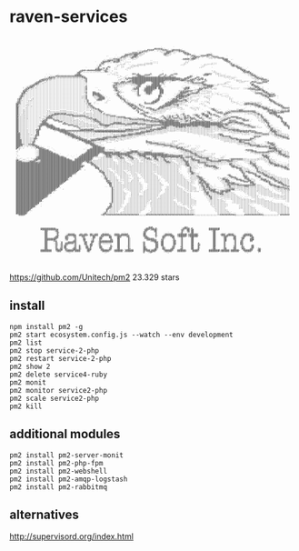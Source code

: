# raven-services

<pre class="white" style="font: 4px/2px monospace; text-align: center;">                                                                                                                                                                                                        
                                                                                                                                                                                                        
                                                                                                                                                                                                        
                                                                                                                                                                                                        
                                                                                                                                                                                                        
                                                                                                                                                                                                        
                                                                                                                                                                                                        
                                                                                                                                                                                                        
                                                                                                                                                                                                        
                                                                                                          `        `                                                                                    
                                                                                                    ,#@@@@#;'.     ,   .                                                                                
                                                                                              :,#@@@#'`,,,+@@@+' '@@@@@@+'                                                                              
                                                                                         '''+@@@;.       ,,,,.@@@@@;,,.@@#@'                                                                            
                                                                                     ++++'@@#,..     ` `    ,:@@@.`,.    `@@+:                                                                          
                                                                                  '++@@@@@@;,;            ``+@@#:,     ` ``@@@+               `                                                         
                                                                               '##@@@,@@@+,;:`             `@@;:;  ``      `:###  `        +###'                                                        
                                                                         `    ,#@#'::,@@@,:.`               `:;:`          ``:''@#@'  '@@@#@@++@'                                                       
                                                                  '`         #@@:::;.@@@;;                   `                 :;;#@@@+';'';;:,:#@@@,     `                                             
                                                                       .'.''@+::;` `@@':;                                   ,:,;,@@@,:`     `;;;:;::@@@@:                                               
                                                                    '''@@@@@,:::     ,:.                                 .@@@@@.@@#.               `  `@@@@  .                                          
                                                               .'''@@@@,,:@@::,   ``                                         `,:..`  `                  @@@.  `                                         
                                                               +@@@@#,`@#@@@,`  `,,,              ``....                    ;,.                          +@@+                                           
                                                          `   +@#:`... ++++    .'             ...,;;...,                   .:.                 ...,       .+@:                                          
                                                              @@,`          ,,,;`        ,,,,,;;;;;;                      .;.`            ,,,,,;,..         ;#'                                         
                                                             @,.`  `     `,;`,:'  `  :,,,;;;;;;`````                    .:;`             :;.````             @@#``                                      
                                                           `.@, `        `;  ,,    `::;;:;`                                            `:;                    @@@@'`                                    
                                                           '@      #@   ,:   ,:   .;:;`                                               ,;:                    `   @@+:                                   
                                                   `      '+@ .+@ @,    ,,       ::,                                                           `                  @@@'` .`                              
                                                          #@@@@; :@.    ..      :,`                                                                                '@@+;                                
                                               +###+######@@@@''+@;,` .                                                                        ...                  `#@#:                               
                                             ,@@+,,,,,,,,,,,,,,,:@@,` ' ..                                 `       `                           `,;.                   #@@##.                            
                                            '#@`                 `  `:  ,;:                                                                     ``;,,.                :++#@#..                          
                                            +@@                    ,, ;;.            @@+ @       .@       :@       +@@                    @@@@@` `;;:.               ```.,:@@'                          
                      ` `     :`           @@@@@`                       .:;            ;@@@,  @@@# `     @+  @,  @@;  `          `      `@@@#       ::::;`             `  ;:@@@                         
                     ,   '';'#@@@@@@@@@@@@@@@@@@@+                         `:.  ;`   `   @@@@@    ``    @. `@  ;@             ,@@.  `         `     ::::::;;;              ::+@@'                       
                       '#@@@@';;;;;;;;;;;;;;;;;:#@@                        :` .: ,:,.@@@@@@@@@@@@@@@@@@@@@@@@@@@@@@@@...   ,.#@@  `,@@:`,               :,:,::;:`           ,,,@@+'',                   
                    ;++@@@;;;''''''''''''''''''';'@@                      ' ,,, @;#@@@@@@@@@@@@@@@@@@@@@@@@@@@@@@@@@@@@@+;,@@@+ ';+# :;#@                   ,,::'`           .:,@@@@+                   
                 .+#@@@;;;'''''''''''''''''''''''',@                       ;.` ;'#, '@@@@@@@@@@@@@@@@@@@@@@@@@@@@@@@@@@@@@@@+''+@@@'+@@+# #,                  `..;...        `,;,:'@@##+`               
                .@@@+';''''''''''''''''''''''''''':@                      .``..,  ,@@@@@@@@@@@@@@@@@@@@@@@@@#:::::#++``;+##++@@@@::';;    @;                     ;;;:,,,,,      .. ..+++@               
               +@@+'';'''''''''''''''''''''''''''''@                   ,..,:.#@@ @@@;@@@@@@@@@@`   @@@@@@@@@:;``;  ``   `` ;;;;;@@'    :@@.`             ,:::    ``,;;;```` #@@@    @@@@'               
              @@@'';''''''''''''''''''''''''''''''';                  ';@@@.@@@,@;:::@@@@@@@@@      @@@@@`;@:                .;;;@@@@@@@@               ;;,                @' ' @@@@;''`.               
            ,@@#;'''''''''''''''''''''''''''''''''';                    '@.@:,::::::::,+@@@@'      @@@@@@` :;                    ,,,,,,'@@@:       ;;:;;:`                  @#   `'                     
          ;+@@';''''''''''''''''''''''''''''''''''':                  :@@@:,;:::    ::::,@@`   ;': @@@@@@@' '                        :::,@@@@@@@+`;:`    ` `                #@@,,                       
        :'@@@:'''''''''''''''''''''''''''''''''''';#                   @',::,,.       ,::@@`   +@@@@@@@#@@' .             `````       ,::.''#@@@:      :::,,;`           `   ,@@@'  ,                   
     ; `+@@#;';''''''''''''''''''''''''''''''''''';@                  `@@#:.         .,'#@'`  :@@@@@@@# @@;  `           `;:#@#`      ,:,@@@@+@ `..         .;,....   ....'+   #@#' ,                   
      .@@#';'''''''''''''''''''''''''''''''''''''';@      ``            +@;          ;@@@@   `@@@@@@@@# @@@'             `:@@@#.  `,,.#@@'#:...,:;;          ......`  ..:;@@@@@ :@@+                    
      +@+;'''''''''''''''''''''''''''''''''''''''';@        :          ,@@.:        ,:++'@   :@@@@@@+.  `@@@           ,,,.@':. .,:::@@#, :.```````                     ```;+++@@@@@@,  `               
     #@@;''''''''''''''''''''''''''''''''''''''''';:         '          ,#@.:`       ;;::@  `:@@@@@@'`   @@@           :::@.@@@@@'::.@;.;;;::::                             :::;;` .@@'                 
     @#''''''''''''''''''''''''''''''''''''''''''';@    @@:               .@:::        `:@    :@@@@,     @@@           :#@@@@#,:.,,:@@,    .:::                              .;:,:,,.@@#                
   `@@#;'''''''''''''''''''''''''''''''''''''''''''@    @@@@@           .+@.:`         `:@    ,@@@@,     #@@          ;:#@@@:,;:@@@@@ ,;;;;::: :.`;;`                          @@@@@: +@@,'';           
    @+;''''''''''''''''''''''''''''''''''''''''''':;    @@@@@@.          .@,           `:@     .+#.      @;         `;.@@@:,'@@@ .`  ;`        :.  ::::````                       .@++:;@@@@#'          
  ,+@+'''''''''''''''''''''''''''''''''''''''''';;:@    @,+@@@@'        `:@#:..        `.@@`            @@;  `      `,#@@@@+@@# `:;;,,,. ..,,;.      `,,,;:`                        @@#+'#+++@ ,        
  ,@#+'''''''''''''''''''''''''''''''''''''''''';::@     :::@@@@;`         @@':                         @@+        `:#@####@@:`;:...     ,;,`.,`         .,'.                         #@@###+           
  ,@;''''''';''''''''''''''''''''''''''''''''''';::@     :;:.@@@@ '         @+,,         `              @,        ,,'@+@@@@,:;;:;`        `::,             `;                     `   ,'@      .        
 +@@'''''''::''''''''''''''''''''''''''''''''''''':@      `:@@@@@  .`       +@@,:                     `@@`       ::#@@`@#;;,,::;    ::`    ``:              ;:`                         `@,             
 +@;;'''';,;''''''''''''''''''''''''''''''''''''''::@,    '@@@@'   ,.        .+@,:.                  '@@@`     `:,@@@@@.,:@@@'  :::::       `;               ;`                          @@+            
 +@;''''':'''''''''''''''''''''''''''''''''''''''';:@.            ;            @.:.          `      @@@@   `  ,:,@@@@@@@@@,.@+`;:`.;;     ;;,                ;:,                        ` @@@           
'#@;''''::''''''''''''''''''''''''''''''''''''''''',@,   ;`      ;,          `:`@+;;          @    @@@#       :#@@@@@@.,,,:: `::       ``  .:;                ,::;`   `:;;;'';;:;;:`       '@@'         
@@@;'''',:''''''''''''''''''''''''''''''''''''''''';:##  .`                      @@+::.` .    @@@@@@@.  `    #@@@@@+'',::;;``         ,:;`  `:                   ,:.``;+@@@@@+++,::;      ` `@@+'       
@#,'''';:;'''''''''''''''''''''''''''''''''''''''''';#+    ``                    :#@#@;. ,#`           `    +@@@@@.#@@@::...;.         `.'.                        .,..##+++#@@@@;::     ``   +@@+      
@@;''''::'';'''''''''''''''''''''''''''''''''''''''';+##                          ,@@#@+  +@+     `       ,#@@@@#,:::,@``   :.           .;.                               , `;@@@#,.,,.       '#@#     
@@:'''',:''''''''''''''''''''''''''''''''''''''''''';;;@@                           #,;#@  .;@           #@@@++'::;;;;::,,  `` ,,`.,,     `                                `   ,.@@@@:,:,:      `:@@,  `
@#:''''::'''''''''''''''''''''''''''''''''''''''''''''';@@:                          @@@;@`:,` @@@@     @@@@;::::;``` ;;:,      ;:. ;:`     `::,:,                      `        ``.@@@@,;        :@@@@@
@#:'';;::'''''''''''''''''''''''''''''''''''''''''''''':::#@@                         #+ @@,`'   ,@@@'`@@;::::::;       ,;;    ` ::: ;`       :@#,;              ;;,::;`         `   @@@@.,::;    ;::::.
@#:'';,::'''''''''''''';;'''''''::::;''''''''''''''''';':::.@@.                        ,@, ##    `:.@@@.,,::;;`                   .:    `      .#@:;``     `;:;;;::@@@,;:;;;;;;     `  .@@@#::;;:;;::;;@
@#:'';:::'''''''''''''':::::::::::::::::::'''''''';'''''';::.@@+                         @  ,@`.`  :,,,;:;;:,                             :'+;   `@'::;  :'+;@@@@@@@@@@@@@@@@@@`       ,@:,#@@;''+@@@@@@
@#:'';:::''''''''''''':::::::::::::::::::::::'''';:,,,::';:::,#'.                        #'`  @@#; `:::,,,,.            ````           .;  '@@   ` @@#@; +@@@,........`::,,,,+@@'`     ` @@@@@@@@@#@    
@#;':::::''''''''''''',::::,####@####,:::,:::::,,:::::::,::::::;@'                        :@## '+',;..`  `       ` ```. ,;@;     ..`.  :@#  `#@,.`. '++:@@#: .         ...;::;,,@#; `    +#@@@+         
@#:'::;::''''''''''''',;,;@@@##++++#+@@@@@,::::::::::::::::::::::+@@+`                    ``'@@   ``   `      .,.   ,@. ,'@ ,..  :+@@`,'@@@@+ @;##:.  `;#;,               ```.;::#+@       ,;@@         
@@:::::::''''''''''';::,#@@;':,::::,:''+'@@@@@@@@@@,::::::::::::::;;+@@@@'                    @@,    `    ;@, :'@,@':'@,``;@;#@  :;+@@',.`@@# . .:@@:`  :;:,:,,,,,,`   `      `;;:'@.     `  `@@#       
@#::::;::'''''''';''':;@@@,;:;:::::::::::;''''''''+@@':::::::::::::::::::+@@@@@@              ` +@@      ::'@,:+@,@',,@`:;,@::;@    ;@',: `##       @+ :::,,.@@@@@:,.           ::'@@:`        @@@      
@@::::::;'''''''''';;'@@@@@,:;;::::::::::::'''''''';;@@@,:::::::::::::::::,::::@@@@@:''''+;:;;'    @@#:,;``;@@'+@,,@@@.@;`:@@#:@@@#   ##::  :@@`     .:;;:+@@    @@@@::`        :::,@,;,      ` '@@     
@@::::::''''''''''';'+@    @:;:;::::::::;:,,::''''''''::@@#::::::::::::::::::::,,,'@@@@@@@@@@@:+;''  +@@:';:`@@@,@;:,,:,@@.@ .:.@:+@ ;,'@:``  ,;.  ';::;@@#  ;;;;   `@@+';;      ,,;.@+,          @     
@@::::::'''''''''':;#@@    `@@@+,;:::::::;:::::';'''''';;@@@;::::::::::::::::::::::,,::::,::;@@@@@+#++;;@@@++;@@@@@#+++:,,:,@#:#,'';#+::;+:.``::.``;,;+@@``;#++++```  @@@@,,`    .,;:@#+;        `@.    
@@::::::'''''''''':#@@         @@@',::::::::::::::'''''';;+@@+::::::::::::::::::::::::::::::::::::#@@#@@@@@@@@@@@@@@@@@,::::@+;@,@@@@@@@@@#@@@,,::::,+@  `.,@@@@@@:.```            ,;,#@,`       `#@:   
@@::::::''''''''',,@@@@           '#:.::;;:;;:,:::;;;'''''';+@::;:;::,,@#####;:,::::,@@@@,:::::::::::::''@@@@@@@@@@@@@@@',,:,,:@@@@@@@@@@@@@@@@@@@@@@#+``,'@@#;;##@@@@,             `;'#@:         @@#  
@@::::::''''''''';@@@@@@`         #@@@,,,,::::;::::::;;;;';';@@+:,,,;@@#+####@@@,@@@@####@@@@@@,,,,,::::::+@@@@@@@@@@@@@@@@@@@@@@@@@@@@@@@@@@@@@@@@@@@@@@@@+',:;:;++#@@,...:         `,'@:         ,@#  
@@::::::''''''''';@@@@@@@@@           @@@@,:::::::::::::::;;'+@@@@@@@'+'''''''''@++++';''++'++'@@@@@@@@@@@@@@@@@@@@@@@@@@@@@@@@@@@@@@@@@@@@@@@@@@@@@@@@,;@@::;``  `:;;;@@@@,,.        ,'@,:.        @@@ 
@@::::::''''''''+@@`  @@@@@@    `         @@@:,,;:::;::;;::;''''+@@#'';''''''''''''';''''':,::,,,,,@';'''';,@@@@:::#@@@@@@@@:#@@,@@@@::+@@@@@@,:::,@@@@@.::::         ;::;@@;::::`     ,@@:`        `:@@
@@::::::'''''''''@     @@@@@@:              ,@:'''''''''';::;''';;;''''''''''''''''';:::::::;;:@@@@;''':::#@@@;,:::,;@.@@@.@;:,,;:,,:;:,:,@@@@:::::,@@:@@':;::;:        .:,.@@@,::;:   `,@:::          @
@@::::::'''''''''@    ` '@@@@@@@              @'''';'';;;'''''''''''''''''';:,::,,:,,;;'';@@@@@;;;;;:;'@@@@@@@;:::::;,;,,,:,:::;;:::::::::,,,,::::::,:;.@@@'';';;``                    `:.@#:;``       @
@@:::::::''''';#@@     `   #@@@@@@@@..   `     @@@#@@@@##'';;;;;'';;;;;:,,,::,:,#####+@@@@:;;;;;''#+##@@@@+,,,::::::;;:;::::::::::::::::::::::::::;;::;;,,'@@@@@+@@:```                  :@#:::;,`      
@@:::::::''''''@@ `         ;:+@@@@@@@@@@@@@@@@@@@@@@@@@@@@@@@@@@#@@@@@@@@@@@@@@@@@@@@';;;''::.@@@@@#;,:,,::::;:;;;;:...:;;;;;::::::::::::::::::,......;:::::,+@@@@@@@@+#+##+++ ,        ;#@@@.:::      
@#.;:::::''''''#@              `@@@@@@;';';';''''';;;;';;+######################';:;;;;:,,,#@@@@##+:::::::::;;.``````   `````,;;;::::::::::::;;;.      .````;;::::++#+@@@@++@@@@....   `,::#@@@;::      
@@@,:::::;'''''#@                 +@@@@#;;''''''''''''''';'''''''''''';'''';;;;::;:,,,,+@@@@@@;';;::::;;;;;;``                ```:;;;:::::::,           `   ``:;;;:;::'';';;'';@@@@@..,.,::;'@,;;:,,    
@@@,::::::';'':#@                   @@@@@@;''''''''''''';'''''''''''''';;;:,,,,:,,#@@@@@@@@+::,:;;;;;.        `                      :;:::::::::::::@@@    `      ` `;:;;:;  .:;;::;@@@@@,::;@@;::::::: 
@@@:::::::''',@@@                     @@@@@+';'''''''''''''''''''''''''''''''#@@@@@@@,::::::;::                                          ::::::::::::#@@      `             `     `::::,:  .:,@@@@,,::::
@@@,::::::''',@' `                  `  ,@@@@@'+'''''''''''''''''''++++'@@@@@@@@@.,,,,:::::                                                  `:,:;::::::@@@@@@ ``            `'@@@@#:         :,,+@@@+;;:
@@@::::::::::,@'                     `   @@@@@@+'''''''''''''''+#@@@@@@@@#,,,,,,;::::,:.       `                                      `        ,:::::::,,,,,@@':,,         ,,'@...`            ,,..@@@@'
@@@,:::::::::#@+                      `    ;#@@@@+;;'';;;;+#@@@@@@@:,,,,,:;;:,,,,::.                                                              ..::;:::::.@@@@@;';      @@#,,                  .``:@@
@@@@::::::::,@'.                         `   ,@@@@@@';'@@@@@@####,:::;;;:,`.::,  ``            .`                                                   `..;:::::,:,,##@@@@@@@@@;,.                        '
@@@@::::::::.@`                                 #@@@@@@@@++''::;:::` ```,::  `                 @;..,:.            :::: `                                ;;;;:::::::@@';++++';.        ,,.               
@@@@:::::::'@@`                              `   .@@@@@,;:;:;:``  ;:::    `                    @@@@.,,,,:::::     ;.``                                  ````;;::;::@@@@;,,:::::        .@..,:           
@@@@:::::::'@                                      @@@@@@`   ;`                                :,+@@@@@@::,,:::::::.`  ;::;                             `        ::,:,,@@@@,,:::      `:@@@#;;          
@@@@@+::,@@@@@                                       '@@@@'`  ,,                                ,:::::;@@@@@@:::;:;:, ;:`                                         :::::::;@@':;:;;;;` `   @@@:          
@@@@@'::,,,;@@@+                                   `  `@@@@@`.                                       .:....,@@@@@@;''+: ``` `,;:                                       ,,,.@@@@@@#;'''+''+:#@':         
@@@.... : `..,@@@``                                 `   @@@@@@;.                                          `,.`.`,@@@@@'::::;:,.    ````                                    `..`.@@@@@@@@@@:,,@:`        
@#,, ,     . .,#@@@+`  ``                              :@@@@@@@@#                                               .``,:@@#@#,:.   ..,,'.`                                        ,```````..@@@@@,:,.      
#';           :'+@@@@+    `                        ` .@@@@@@@@@@@  .,,,,`         `,,                              `.:#+@@@.,,,,:;,`.                                                  `;##@@@@;;:,     
'.`            .;@@@@@@@`  `                     `` @@@@@@@@@@@@:::,:::;:.    `   `;,,.,,:       `,:                   :;+@@@+,,;::,     :;.                           :#@@@@;   `        ,:;@@::,::`   
:.`           `,;@@@@@@@@+  `                       @@@@@@@@@@@@@,,,,,,::,,,:``::,,:@@@@@.;:;:,,,,,:                    ,;:,@@@@,::::::::;`                             ,:::@@@@       ,@@@@#,@@@@::::: 
 `            `.;@@@@@@@@@@                        @@@@@@@@@@@@@@@@@@@@:@@@@;;:::@@@@@@@@@;;;:@@@@@::::;;;:::          ` `:::,;@@':::::::                                  ;:,:@@@@@@@@@@,::::,,#@,:::::
``            `.;@@@@@@@@@@@@:                   .@@@@@@@@@@@  ;@@@@@@@@@@@@@@@@@@@@@,,:,@@++@@@@@@@@@@@@@@@;;;,`  ``  ```:::::,@@@@:::,       :::                           `:,,.,,;.,,,:    ::#@;;::::
`.            `.;@@@@@@@@@@@@@@ `               #@@@@@@@@@@@    `@@@@.@@@@@@@@@@@@@',::::@@@@@@@@@@@@@@@@@@@@@#++++;:``;;::::::;,,+@+,::;``````:.                                 `,@';::      ,+@@@#':;
`.            `,;@@@@@@@@@@@@@@@.,    `     `  @@@@@@@@@@@@#   .;,@+##,.,;@@+::,@@@@,;` .,@@@@@.`.`@@@@@@@@@@@@@@@@@@@@###:::::::;+@@+:::;;;;;;.`      ..`                          #@@#,;         @@@+,
.``           :+@@@@@@@@@@@@@@@@@@@; `  ` `   #@@@@@@@@@@';:,,.,::@@@@: ,:,#@+,``,#@@,.` .:::#@.`` ,#@@,,,#@@@@##@@@@@@#@@,:@@@@@':,,@@#,,,,,::...   `,;.                         `.`@@@@:          ;#@@
;, ,       . ,,#@@@@@@@@@@@@@@@@@@@@@    `  `@@@@@@@@@@@,  `  :::::::+: ,;:,@@@, :;+@@;:, ;::,@@@#`::#@.::;+@'::,+'''++,@@@:+++'@::::'+#@@@@@:::::,,,:;;    ,.........,,.       ,,::::'#@,,`     `   `,,
;,; `,. `` `:.@@@@@@@@@@@@@@@@@@@@@@@@@;   @@@@@@@@@@@@@    ::::::::::;  `;::;:; `.:;@'::  ,:;;:#@@,:#@@,:::@.::::;:::::;;@.::::@@#,,,:;;;;#@,,:,:::,,,,,,,,,@@@@@@@@@,::::::::::;;;;::'@.:,,           
@#,,;``` :,:,@@#,,@@@@@@@@@@@@@@@@@@@@@@@  @@@@@@@@@@@@,:::::::::::::::    :;::;  .::::::: ,:;:;::::::;@,:;:@@',:;  `;:::;@@:::::@@@@@+:;;;@@@@;:::,@@@@@@@@.@+:,,::::;::::::::::`   :;::@;:: `         
@@@@;;''';@@@@:,::@@@@@@@@@@@@@@@@@@@@@@@@@@@@@@@#,@@+:;::::::::::::::::.  :::;:;`  :::::;  `::;::; ,:,,::::.@@@;:;.` ::::.@@#:::::,.@+;;;;:,,@@@@@@@#,,,,+@@@+:::     ,:::@;::       ,::@;:::`        `
@@@@@@@@@@@@@@@@+@@@@@@@@@@@@@@@@@@@@@@@@@@@@@@@+ ` #@@@.::::::::::::::::: ::::::;,` :::::::;::::::;  `,:::::,@@@:::,` ;:::.@#:::::,:@@@@@@+::,,,,,:,:::;:::,,::,       .,,@+'';       `:@@@'':.``     `
@@@@@@@@@@@@@@@@@@@@@@@@@@@@@@@@@@@@@@@@@@@@@@@@;     '@#,:::::::::::::::, ::::::::: `::::::::::::::;;: ;:::::,,,::::;`:,,;:@@+:::. ,`....@'::::::::;::,,.,,@#;,`.`       :@@@@:       `,.@@@@,:::.```.;
@@@@@@@@@@@@@@@@@@@@@@@@@@@@@@@@@@@@@@@@@@@@@@@+``    '@@#':::::::::::::::.:::::::;:`;:::::::::::::::::`.:::::::::::::;:.`.;@@@:::,,.    :@@+,,,,,:....     #@':;;;,`     .`:+@,.        ,`,:@@@+,::;;;:
@@@@@@@@@@@@@@@@@@@@@@@@@@@@@@@@@@@@@@@@@@@@@@@@##       @#:,::::::::::::;:::::::::;::::::::::::::::::;;.:::::::::::::::.  `:#@,::,`;,`  ;+@@@@@@@..         @@#,,:::,      :#@@:,.        `.##@@@@.,,;:
@@@@@@@@@@@@@@@@@@@@@@@@@@@@@@@@@@@@@@@@@@@@@@@@#'       '#@,::::::;;;:::::::::::::::::::::::::::::::::::::::::::::::::;.   :''@,:::  ,,  ;''++'@@@.,.       .@@@@..,::     `,'@.:::         ``.`,@@@#,:
@@@@@@@@@@@@@@@@@@@@@@@@@@@@@@@@@@@@@@@@@@@@@@@;`         #@@.;::::`  ;:::::::::::::::::::::::::::::::::::::::::::::::;      .;@:::;;          ::;@@',           @@@@:::;: `   @@'::                @@@.
@@@@@@@@@@@@@@@@@@@@@@@@@@@@@@@@@@@@@@@@@@@@@@@;  ,       `'@,::::::,  ;::::::;:::::::::::::::::::::::::::::::::::::::: `    .;@::.             .:,                +@::::;;     @'::;             `` :@@
@@@@@@@@@@@@@@@@@@@@@@@@@@@@@@@@@@@@@@@@@@@@@#              `@+;::::, ` ,:::::,  ,::::::::::::::::::::::::::::::::::::; `    .;@;:.                 `          `   +@@,:;';;` ` @'::::;,          ` `   
@@@@@@@@@@@@@@@@@@@@@@@@@@@@@@@@@@@@@@@@@@@@#               .@@@,:::::; .,:::::;` `,:::::;::::::::::,,,::::::::::::::::`     .;@@;,`                                .@':#@@,.`` @#+'::::``              
@@@@@@@@@@@@@@@@@@@@@@@@@@@@@@@@@@@@@@@@@@@@'                 +##,:::::. `;:::::;`  ;::,..;::::::::;.``;::::::::::::::::`    `,`@@+:..`                             `#@;.`@@@+:` +@@#,::;;              
@@@@@@@@@@@@@@@@@@@@@@@@@@@@@@@@@@@@@@@@@@+;                   +@,:::::;``.::::::.` .:::. `,:::::::::. .::::::::::::::::,.     :#@+::;`                               @;. '''#@@. `;@@;::;...           
@@@@@@@@@@@@@@@@@@@@@@@@@@@@@@@@@@@@@@@@@'                     '@.::::::`  ;;::::::, ::::  :;:::::::::, `:::::::::::::::::    `;::::, `                   :@@    `    @,,,   `:@..` .@@@.::;:           
@@@@@@@@@@@@@@@@@@@@@@@@@@@@@@@@@@@@@@@@@                     :.'@:::::::,  ::::::.` ;;::   .:::::::::::  .::::::::::::::::     ;:::@@,                    `@@,       @@#:    `#@@#: `#@@`,,:::         
@@@@@@@@@@@@@@@@@@@@@@@@@@@@@@@@@@@@@@@'                        ;@.::::::,  ::::::.   ,::;  `::::::::::;  .:::::::::::::::;   `;:::;,@@@;          ;:.  ::.  @@@@      @#:;      ##,;  .@@@#,:::::      
@@@@@@@@@@@@@@@@@@@@@@@@@@@@@@@@@@@@@@'.                        ;@@':::::,  ::::::::  :::::``:::::::::::    :::::::::::::::;`  ::;:;;:@@;;          ,::@@';'   ,@@` `  @@@:,:.    :@,;.   @@@:::::::::: 
@@@@@@@@@@@@@@@@@@@@@@@@@@@@@@@@@@@@@@:                          :@':::::;; ,,,:::. `;:::;    ::::::::::;`   ;:::::::::::::::. ,:::, ;@@@'`          `;@@@@:``   @@@@., ;@@,::; ` ,@@@#':` ;@@,::;:::::;
@@@@@@@@@@@@@@@@@@@@@@@@@@@@@@@@@@@@#`                            @#+::::::``  :::. ;:::::    ;::::::::::`   ,:;:::::::::::::,` ;:.  ;'#@@;.`        .:,,@@#;.``   '@@@;::@#,::      @@@+:` `@#+':;:::::
@@@@@@@@@@@@@@@@@@@@@@@@@@@@@@@@@@@#                              +@@,:::::;:.`:::,.::::::.   .;:::::::::,`   `,::::::::::::::;.::.  :@#.@@',        `.::#@@,::,,     +###'@@+:     ` :#@@:.`++@@@,:::::
@@@@@@@@@@@@@@@@@@@@@@@@@@@@@@@@@@+                                #@@:::::::` :::::::::::;`   `:::::::::;,    `::::::::::::::;:;:,  :@@@+@+,,         ;;:+@@@@#,``..      @@#,.       `,@,.,  :#@@,::::
@@@@@@@@@@@@@@@@@@@@@@@@@@@@@@@@@+'                                '#@,:::::::,:::::::::::::.   ,:::::::::,,   `:::::: ;:::::::;     ;'+@.@@@;         `;:+@ @@@@@@':......;:#@:,,,      @@+,.: `,@@;:::
@@@@@@@@@@@@@@@@@@@@@@@@@@@@@@@@'                                   +@,:::::::::::::::::::::,   ,:::::::::::    ::::::  .;:::::::`    ,+@.:#@::  `      ;:+@@::;::@@@@@@@@@@@@@,::::      @@@@,,`  @@@.,
@@@@@@@@@@@@@@@@@@@@@@@@@@@@@@@@                                  . +@,:::::::::::::::::::::,   ,:::::::::.   ::::::::;  `::::::::,   ,+@@:@@::;.`      ;::,@:::::,,,,.@@@,,,,,;::::;      `;@@@@::,,+@@
@@@@@@@@@@@@@@@@@@@@@@@@@@@@@@# .                                `   `@:::::::::::::::::::::,   ,:::::::::.  `:::::::::;.  :::::::;;  ,,,@:#@@,:.``      ,;:@::::;:::::,,:;::::::::::;` `  .,,.@@@@@+;:,
@@@@@@@@@@@@@@@@@@@@@@@@@@@@@+    ,                                  `@,::::::: ,::::::::::,.  `,:::::::::,  ;:;:::::::::: ,::::::::   `:@+:;@+,::;`````;:::;@@+::::::::;;::::::::::::;;;    ,;,,,,.@@@+
@@@@@@@@@@@@@@@@@@@@@@@@@@@@@,                                       `@:::::::,  .:;:::::::`  .::::::::::;,  :::::::::::::. .,::::::   .;@@+;@@@@#::::::,+@@@+##,..::;::::::::::;::::::::.    ,::::::,,@
@@@@@@@@@@@@@@@@@@@@@@@@@@@+:                                        `@:::::::,   `.:::::::``.;::::::::::.`  :::::::::::::;, `.;;.,;,,```,@',,@@@@,,:+@@@@@@@`     `.`;:::::::::;::::::::;,`   .,::::::,
@@@@@@@@@@@@@@@@@@@@@@@@@@',                                         `@::::::::,    :::::::.`::::::::::::`   ::::::::::::::::` `` ````   :@@@:::#@@@:+@@'@@:::,.      `;::::::::`,:::::::::`     `::::::
@@@@@@@@@@@@@@@@@@@@@@@@@#                                           `@::::::::::`  ;::::;  `:::::::::::;`  ::::::::::::::::::::         ;;@@::::;;@@@@,;;:::::,       `,;::::::  .:::::::::::    ;;::::
@@@@@@@@@@@@@@@@@@@@@@@@'                                            `@:::::::::;`  ;::::;  `::::::::::;  .::::::::::::::::::;:;          :@@,:::::::#@@,:;::::::        `:::::;  `;:::::::::;;;,   ,:::
@@@@@@@@@@@@@@@@@@@@@@@,                                             `@::::::::;    ::::::;;;::::::::::; :::::::::::::::::::::::          :,;@,::::::,,,:::::::::;       `::::::;`   :::::;::::::;;;::::
@@@@@@@@@@@@@@@@@@@@@@@  `                                           `@::::::::;   `::::::::::::::::::: `::::::::::::::::::::::;           ,'@@::::,,,::::::::::::;.`       :::::`       ::::;::::::::::
@@@@@@@@@@@@@@@@@@@@@+                                               `@::::::::;  .::::::::::::::::::::`;;:::::::::,,:::::::::::`          ...@;:::` `,,;::::::::::;:`.```  .::::.``.      `,.;:::::::::
@@@@@@@@@@@@@@@@@@@#'                                                `@::::::::;  .:::::::::::::::;::::::::::::::::``.:::::::::::.`         `:@::::;... .....;:::::::;;;::.,  .:::::;.`       .....;;:::
@@@@@@@@@@@@@@@@@@@'                                                 `@::::::::`  .:::::::::::::;:`::::::::::::::::`  :::::::::::::,        `:::::::::;,     `:::::::::::::;,,,:::::::,,,          ``.::
@@@@@@@@@@@@@@@@@@#.                                                 `@::::::::   .:::::::::::::.` ;::::::::::::::::, ;:::::::::::::        `;:::::::::::`    ,::::::::::::::::::::::::::,:`         .;;
@@@@@@@@@@@@@@@@@'                                                   '@::::::::   .:::::::::::::``::::::::::::::::::,   ,:::::::::::          :::::::::::`    ,;;:::::::::;;;;;;::::::::::::,           
@@@@@@@@@@@@@@@@# .                                                 +@.::::::::  :::::::::::::::``::::::::::::::::::::   `;:::::::::          ;:::::::::::,      :::::::::      :;:::::::::::;::::;     
@@@@@@@@@@@@@@@+                                                    '@:::::::.   ::::::::::::::,``:::::::::::::::::::: ` `:::::;:,:,          :;::::::::::,        ,::::::;`      `:::::::::::::::::`   
@@@@@@@@@@@@@@'`                                                    +@,::::::.  ;:::::::::::::;   ,:::::::::::::::::::;:.``  .:;               ,,::::::::,.        ,:::::::;``      ,:::::::::::::::;,` 
@@@@@@@@@@@@@#.   '                                                +#@:::::::. .:::::::::::::::    ;:::::::::::::::::::;;;;. `,:;`              .::::::::`         ,::::::::;,.      .::::::::::::::::;.
@@@@@@@@@@@@'                                                      #@:::::::.``;::::::::::::::.`   ;:::::::::::::::::::::::;,``;:               `.;::::::`         ,:::::::::::       `.;::::::::::::::;
@@@@@@@@@@#'                                                      @#'::::::;   ::::::::::::::;     ;:::::::::::::::::::::::::.  ;,.              `:::::::,.        ```:::::::::,        `;::::::::::::::
@@@@@@@@@@+                                                       @'::::::;   `::::::::::::::`     ;::::::::::::::::::::::::::::::.              `::::::::,           ;::::::::;          ;;;;::::::::::
@@@@@@@@@' '                                                     .@'::::::;  .:::::::::::::`     `::::::::::::::::::::::::::::::::.              `::::::::::          ;::::::::::`            ::::::::::
@@@@@@@@. `                                                     '@.::::::,  :::::::::::::::`    ,:::::::::::::::::::::::::::::::::.                ;::::::::;`         :::::::::::,            :::::::::
#@@@@@@#                                                       '#@::::::::;:::::::::::::::     ;::::::::::::::::::::::::::::::::::.                ,:::::::::;.``      ,::::::::::::`          ,::::::::
` @@@@+                                                       +#@'########################;;;;;###################################+;;;;;;;;;;;;;;;;:+###########@;;;;;;#############@;;;;;;;;;;;'#######
                                                                                                                                                                                                        
                                                                                                                                                                                                        
                                                                                                                                                                                                        
                                                                                                                                                                                                        
                                                                                                                                                                                                        
                                                                                                                                                                                                        
                                                                                                                                                                                                        
                                                                                                                                                                                                        
                                                                                                                                                                                                        
                                                                                                                                                                                                        
                                                                                                .@@#  .                   .@@+                                                                          
                  @@@@@@@@@@@;                                                                 @@@@@@.@.                 '@@@@@ #'           @@@@@@@#                                                   
                  #@@@@@@@@@@@#                                                               @@@+,@@@@.                 @@` @@`@#           @@@@@@@#                                                   
                     @@.   `,@@                                                              .@@    `@@                 `@;  @@`@#             ,@@                                                      
                     @@      +@,                                                             +@:     +@                 ,@`  ;@ @#              @@                                                      
                     @@      .@'                                 `             `             @@      `@        `        ,@      @#              @@                       `                              
                     @@      `@'     `@@@@@   ;@+;@@. @@'+@@   #@@@@.   @@@+ @@@@#           @@       @`    `@@@@@    +@@@@@# +@@@@@@`          @@   .@@@`,@@@@`       @@@@@                            
                     @@      ,@:    `@@@@@@#  @@@@@@+ @@@@@@  #@@@@@@`  @@@@@@@@@@+          @@,     `@.    @@@@@@@   @@@@@@@ @@@@@@@:          @@   '@@@:@@@@@@`     @@@@@@@                           
                     @@      @@`    @@.   @@  ``@@;`  . @@`` .@@   '@@    @@@`   @@          +@@     `@`   @@+   #@#  ;@@@@@+ ;@@@@@@           @@     ,@@@   '@#    '@@   #@:                          
                     @@     @@@     @@.   .@`   .@'     @@   @@`    @@    @@+    '@.         `@@@:    ,    @@     @@    '@      @#              @@      @@     @@    @@     @#                          
                     @@@@@@@@@      @@'   `@.    @@    .@'   @@     `@;   #@     `@:          +@@@@@@     ;@;     '@.   '@      @#              @@      @@     #@   `@#    @@@                          
                     @@@@@@@#`      ;@`   :@.    @@    '@`  `@'      @+   #@      @:           ,@@@@@@+   +@      .@;   '@      @#              @@      @#     +@   ;@.    @@#                          
                     @@`   ;@@           :@@.    ;@,   @@   :@@@@@@@@@#   #@      @:         `    ,@@@@`  @@       @#   '@      @#              @@      @#     '@   +@`    @@`                          
                     @@     '@. `@   ;@@@@@@.    `@#   @#   ;@@@@@@@@@#   #@      @:         @;      @@#  @@       @@   '@      @#              @@      @'     '@   #@                                  
                     @@     .@: ,@  @@@@@@.@.     @@  .@,   ;@',,,,,,,`   #@      @:        `@;       @@  @@       @@   '@      @#   #.         @@      @'     '@   #@                                  
                     @@     `@; ,@ .@@'   .@.     #@  #@    ;@`           #@      @:         @;       @@  @@       @#   '@      @@   @+         @@      @'     '@   #@`      .                          
                     @@     `@' ,@ +@.    .@. @.  ,@: @@    ,@:      @.   #@      @:         @'       @@  #@      .@;   '@      @#   @+         @@      @'     +@   '@`     #@                          
                     @@     `@' ,@ #@     '@. @,   @@ @'     @@      @:   #@     `@:         @@       @@  '@:     +@.   +@      @@   @'         @#      @'     +@   ,@+     @@                          
                     @@     `@' ;@ @@     @@. @,   @@.@`     @@     +@`   #@     `@:         @@`      @@  `@@     @@    '@      @@   @:         @@      @+     #@    @@     @@   :.                     
                    `@@.    `@@ @@ '@+   +@@; @.   '@@@      '@@   `@@    @@     ,@+         @@@     @@,   @@'   @@+    @@`     @@  ;@`        :@@     `@#     @@    #@+   @@.  `@@                     
                  @@@@@@@@   @@@@#  @@@@@@#@@@@`   `@@#       @@@@@@@.  @@@@@@.'@@@@@@       @@@@@'@@@@    `@@@@@@@   @@@@@@;   '@@@@@       @@@@@@@#;@@@@@@ @@@@@@.  @@@@@@@   :@@`                    
                  @@@@@@@@   .@@@   ,@@@@@ @@@@     @@.        @@@@@.   @@@@@@`;@@@@@#       @:+@@@@@@      ,@@@@@    @@@@@@:    @@@@.       @@@@@@@#;@@@@@@ @@@@@@`  `@@@@@     @@                     
                                      .,             .          `,.                          @   ;@+`         .,`                  `                                    .,`      .`                     
                                                                                                                                                                                                        
                                                                                                                                                                                                        
                                                                                                                                                                                                        
                                                                                                                                                                                                        
                                                                                                                                                                                                        
                                                                                                                                                                                                        
                                                                                                                                                                                                        
                                                                                                                                                                                                        
                                                                                                                                                                                                        
                                                                                                                                                                                                        
</pre>

https://github.com/Unitech/pm2 23.329 stars

## install
```
npm install pm2 -g
pm2 start ecosystem.config.js --watch --env development
pm2 list
pm2 stop service-2-php
pm2 restart service-2-php
pm2 show 2
pm2 delete service4-ruby
pm2 monit
pm2 monitor service2-php
pm2 scale service2-php
pm2 kill
```

## additional modules
```
pm2 install pm2-server-monit
pm2 install pm2-php-fpm
pm2 install pm2-webshell
pm2 install pm2-amqp-logstash
pm2 install pm2-rabbitmq
```

## alternatives
http://supervisord.org/index.html
